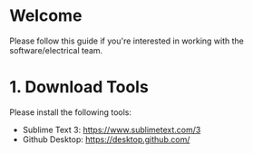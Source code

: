 # Welcome
Please follow this guide if you're interested in working with the software/electrical team.

# 1. Download Tools
Please install the following tools:

- Sublime Text 3: https://www.sublimetext.com/3
- Github Desktop: https://desktop.github.com/
